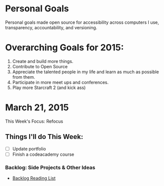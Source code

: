 Personal Goals
==============

Personal goals made open source for accessibility across computers I use, transparency, accountability, and versioning. 

# Overarching Goals for 2015: 
1. Create and build more things.
2. Contribute to Open Source
3. Appreciate the talented people in my life and learn as much as possible from them.
4. Participate in more meet ups and conferences.
5. Play more Starcraft 2 (and kick ass)

# March 21, 2015

This Week's Focus: Refocus

## Things I'll do This Week:
- [ ] Update portfolio
- [ ] Finish a codeacademy course

### Backlog: Side Projects & Other Ideas
- [Backlog Reading List](https://github.com/una/personal-goals/tree/master/content-list)

